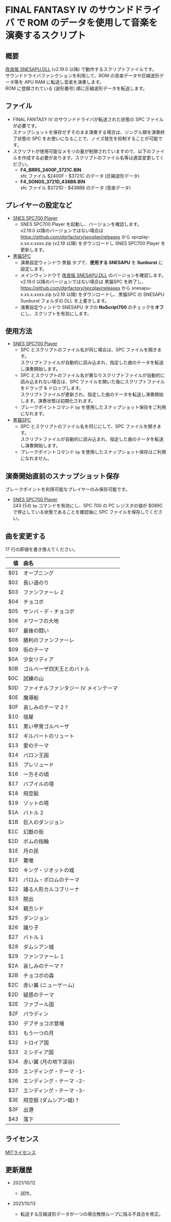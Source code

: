 # FINAL FANTASY IV のサウンドドライバ で ROM のデータを使用して音楽を演奏するスクリプト

## 概要
[改良版 SNESAPU.DLL](https://github.com/dgrfactory/spcplay) (v2.19.0 以降) で動作するスクリプトファイルです。  
サウンドドライバファンクションを利用して、ROM の音楽データや圧縮波形データ等を APU RAM に転送し音楽を演奏します。  
ROM に登録されている (波形番号) 順に圧縮波形データを転送します。

## ファイル
- FINAL FANTASY IV のサウンドドライバが転送された状態の SPC ファイルが必要です。  
スナップショットを保存せずそのまま演奏する場合は、ジングル類を演奏終了状態の SPC をお使いになることで、ノイズ発生を抑制することが可能です。
- スクリプトが使用可能なメモリの量が制限されていますので、以下のファイルを作成する必要があります。スクリプトのファイル名等は適宜変更してください。
  - **F4_BRRS_2400F_3721C.BIN**  
sfc ファイル $2400F - $3721C のデータ (圧縮波形データ)
  - **F4_SONGS_3721D_438B8.BIN**  
sfc ファイル $3721D - $438B8 のデータ (音楽データ)

## プレイヤーの設定など
- [SNES SPC700 Player](https://github.com/dgrfactory/spcplay)
  - SNES SPC700 Player を起動し、バージョンを確認します。  
  v2.19.0 以降のバージョンではない場合は https://github.com/dgrfactory/spcplay/releases から spcplay-x.xx.x.xxxx.zip (v2.19 以降) をダウンロードし SNES SPC700 Player を更新します。
- [黒猫SPC](https://kurohane.net/seisanbutu.html)
  - 演奏設定ウィンドウ 黒猫 タブで、**使用する SNESAPU** を **Sunburst** に設定します。
  - メインウィンドウで [改良版 SNESAPU.DLL](https://github.com/dgrfactory/spcplay) のバージョンを確認します。  
  v2.19.0 以降のバージョンではない場合は 黒猫SPC を終了し、 https://github.com/dgrfactory/spcplay/releases から snesapu-x.xx.x.xxxx.zip (v2.19 以降) をダウンロードし、黒猫SPC の SNESAPU Sunburst フォルダの DLL を上書きします。
  - 演奏設定ウィンドウ SNESAPU タブの **NoScript700** のチェックを**オフ**にし、スクリプトを有効にします。

## 使用方法
- [SNES SPC700 Player](https://github.com/dgrfactory/spcplay)
  - SPC とスクリプトのファイル名が同じ場合は、SPC ファイルを開きます。  
  スクリプトファイルが自動的に読み込まれ、指定した曲のテータを転送し演奏開始します。
  - SPC とスクリプトのファイル名が異なりスクリプトファイルが自動的に読み込まれない場合は、SPC ファイルを開いた後にスクリプトファイルをドラッグ & ドロップします。  
  スクリプトファイルが更新され、指定した曲のテータを転送し演奏開始します。演奏状態は初期化されます。
  - ブレークポイントコマンド `bp` を使用したスナップショット保存をご利用になれます。
- [黒猫SPC](https://kurohane.net/seisanbutu.html)
  - SPC とスクリプトのファイル名を同じにして、SPC ファイルを開きます。  
  スクリプトファイルが自動的に読み込まれ、指定した曲のテータを転送し演奏開始します。
  - ブレークポイントコマンド `bp` を使用したスナップショット保存はご利用になれません。

## 演奏開始直前のスナップショット保存
ブレークポイントを利用可能なプレイヤーのみ保存可能です。
- [SNES SPC700 Player](https://github.com/dgrfactory/spcplay)  
243 行の `bp` コマンドを有効にし、SPC 700 の PC レジスタの値が $089C で停止している状態であることを確認後に SPC ファイルを保存してください。

## 曲を変更する
17 行の即値を書き換えてください。

  |値|曲名|
  |--:|:--|
  |$01|オープニング|
  |$02|長い道のり|
  |$03|ファンファーレ 2|
  |$04|チョコボ|
  |$05|サンバ・デ・チョコボ|
  |$06|ドワーフの大地|
  |$07|最後の闘い|
  |$08|勝利のファンファーレ|
  |$09|街のテーマ|
  |$0A|少女リディア|
  |$0B|ゴルベーザ四天王とのバトル|
  |$0C|試練の山|
  |$0D|ファイナルファンタジー IV メインテーマ|
  |$0E|魔導船|
  |$0F|哀しみのテーマ 2 ?|
  |$10|宿屋|
  |$11|黒い甲冑ゴルベーザ|
  |$12|ギルバートのリュート|
  |$13|愛のテーマ|
  |$14|バロン王国|
  |$15|プレリュード|
  |$16|一方その頃|
  |$17|バブイルの塔|
  |$18|飛空艇|
  |$19|ゾットの塔|
  |$1A|バトル 2|
  |$1B|巨人のダンジョン|
  |$1C|幻獣の街|
  |$1D|ボムの指輪|
  |$1E|月の民|
  |$1F|驚嘆|
  |$20|キング・ジオットの城|
  |$21|パロム・ポロムのテーマ|
  |$22|踊る人形カルコブリーナ|
  |$23|脱出|
  |$24|親方シド|
  |$25|ダンジョン|
  |$26|踊り子|
  |$27|バトル 1|
  |$28|ダムシアン城|
  |$29|ファンファーレ 1|
  |$2A|哀しみのテーマ ?|
  |$2B|チョコボの森|
  |$2C|赤い翼 (ニューゲーム)|
  |$2D|疑惑のテーマ|
  |$2E|ファブール国|
  |$2F|パラディン|
  |$30|デブチョコボ登場|
  |$31|もう一つの月|
  |$32|トロイア国|
  |$33|ミシディア国|
  |$34|赤い翼 (月の地下渓谷)|
  |$35|エンディング・テーマ -1-|
  |$36|エンディング・テーマ -2-|
  |$37|エンディング・テーマ -3-|
  |$3E|飛空挺 (ダムシアン城) ?|
  |$3F|出港|
  |$43|落下|


## ライセンス
[MITライセンス](https://opensource.org/licenses/mit-license.php)

## 更新履歴
- 2021/10/12
  - 試作。

- 2021/10/13
  - 転送する圧縮波形データが一つの場合無限ループに陥る不具合を修正。
